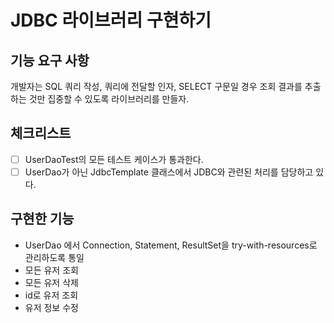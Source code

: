 # JDBC 라이브러리 구현하기

## 기능 요구 사항
개발자는 SQL 쿼리 작성, 쿼리에 전달할 인자, SELECT 구문일 경우 조회 결과를 추출하는 것만 집중할 수 있도록 라이브러리를 만들자.

## 체크리스트
- [ ] UserDaoTest의 모든 테스트 케이스가 통과한다.
- [ ] UserDao가 아닌 JdbcTemplate 클래스에서 JDBC와 관련된 처리를 담당하고 있다.

## 구현한 기능
- UserDao 에서 Connection, Statement, ResultSet을 try-with-resources로 관리하도록 통일
- 모든 유저 조회
- 모든 유저 삭제
- id로 유저 조회
- 유저 정보 수정
